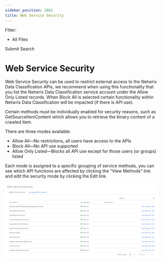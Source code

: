 ```yaml
---
sidebar_position: 2881
title: Web Service Security
---
```


Filter: 

* All Files

Submit Search

# Web Service Security

Web Service Security can be used to restrict external access to the Netwrix Data Classification APIs, we recommend when using this functionality that you list the Netwrix Data Classification service account under the Allow Only Listed records. When Block All is selected certain functionality within Netwrix Data Classification will be impacted (if there is API use).

Certain methods must be individually enabled for security reasons, such as GetSourceItemContent which allows you to retrieve the binary content of a crawled item.

There are three modes available:

* Allow All—No restrictions, all users have access to the APIs
* Block All—No API use supported
* Allow Only Listed—Blocks all API use except for those users (or groups) listed

Each mode is assigned to a specific grouping of service methods, you can see which API functions are affected by clicking the “View Methods” link and edit the security mode by clicking the Edit link.

[![](../../../../../static/images/DataClassification_5.7/Content/Resources/Images/webservicesecurity_thumb_0_0.png)](../../Resources/Images/webservicesecurity.png)